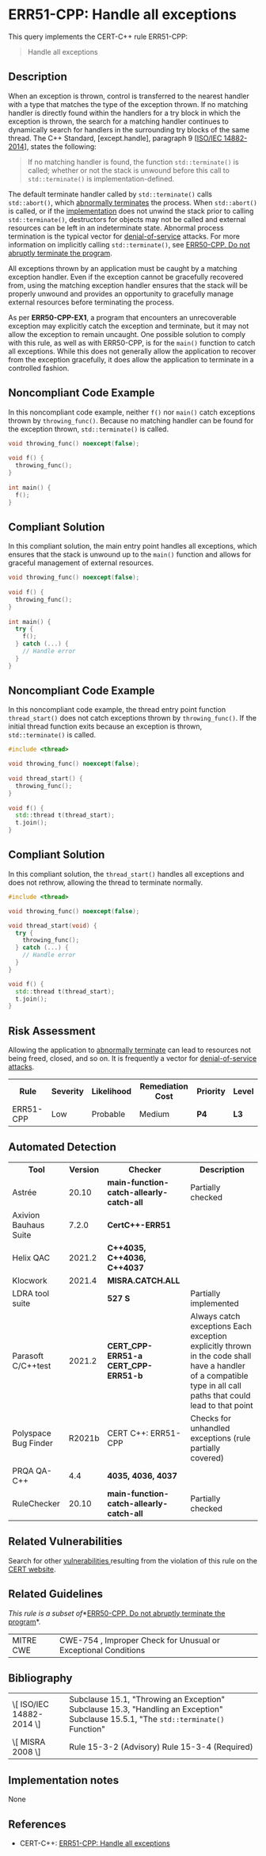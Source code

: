 # ERR51-CPP: Handle all exceptions

This query implements the CERT-C++ rule ERR51-CPP:

> Handle all exceptions


## Description

When an exception is thrown, control is transferred to the nearest handler with a type that matches the type of the exception thrown. If no matching handler is directly found within the handlers for a try block in which the exception is thrown, the search for a matching handler continues to dynamically search for handlers in the surrounding try blocks of the same thread. The C++ Standard, \[except.handle\], paragraph 9 \[[ISO/IEC 14882-2014](https://wiki.sei.cmu.edu/confluence/display/cplusplus/AA.+Bibliography#AA.Bibliography-ISO%2FIEC14882-2014)\], states the following:

> If no matching handler is found, the function `std::terminate()` is called; whether or not the stack is unwound before this call to `std::terminate()` is implementation-defined.


The default terminate handler called by `std::terminate()` calls `std::abort()`, which [abnormally terminates](https://wiki.sei.cmu.edu/confluence/display/cplusplus/BB.+Definitions#BB.Definitions-abnormaltermination) the process. When `std::abort()` is called, or if the [implementation](https://wiki.sei.cmu.edu/confluence/display/cplusplus/BB.+Definitions#BB.Definitions-implementation) does not unwind the stack prior to calling `std::terminate()`, destructors for objects may not be called and external resources can be left in an indeterminate state. Abnormal process termination is the typical vector for [denial-of-service](https://wiki.sei.cmu.edu/confluence/display/cplusplus/BB.+Definitions#BB.Definitions-denial-of-service) attacks. For more information on implicitly calling `std::terminate()`, see [ERR50-CPP. Do not abruptly terminate the program](https://wiki.sei.cmu.edu/confluence/display/cplusplus/ERR50-CPP.+Do+not+abruptly+terminate+the+program).

All exceptions thrown by an application must be caught by a matching exception handler. Even if the exception cannot be gracefully recovered from, using the matching exception handler ensures that the stack will be properly unwound and provides an opportunity to gracefully manage external resources before terminating the process.

As per **ERR50-CPP-EX1**, a program that encounters an unrecoverable exception may explicitly catch the exception and terminate, but it may not allow the exception to remain uncaught. One possible solution to comply with this rule, as well as with ERR50-CPP, is for the `main()` function to catch all exceptions. While this does not generally allow the application to recover from the exception gracefully, it does allow the application to terminate in a controlled fashion.

## Noncompliant Code Example

In this noncompliant code example, neither `f()` nor `main()` catch exceptions thrown by `throwing_func()`. Because no matching handler can be found for the exception thrown, `std::terminate()` is called.

```cpp
void throwing_func() noexcept(false);
 
void f() {
  throwing_func();
}
 
int main() {
  f();
}
```

## Compliant Solution

In this compliant solution, the main entry point handles all exceptions, which ensures that the stack is unwound up to the `main()` function and allows for graceful management of external resources.

```cpp
void throwing_func() noexcept(false);
 
void f() {
  throwing_func();
}
 
int main() {
  try {
    f();
  } catch (...) {
    // Handle error
  }
}
```

## Noncompliant Code Example

In this noncompliant code example, the thread entry point function `thread_start()` does not catch exceptions thrown by `throwing_func()`. If the initial thread function exits because an exception is thrown, `std::terminate()` is called.

```cpp
#include <thread>

void throwing_func() noexcept(false);
 
void thread_start() {
  throwing_func();
}
 
void f() {
  std::thread t(thread_start);
  t.join();
}
```

## Compliant Solution

In this compliant solution, the `thread_start()` handles all exceptions and does not rethrow, allowing the thread to terminate normally.

```cpp
#include <thread>

void throwing_func() noexcept(false);

void thread_start(void) {
  try {
    throwing_func();
  } catch (...) {
    // Handle error
  }
}

void f() {
  std::thread t(thread_start);
  t.join();
}
```

## Risk Assessment

Allowing the application to [abnormally terminate](https://wiki.sei.cmu.edu/confluence/display/cplusplus/BB.+Definitions#BB.Definitions-abnormaltermination) can lead to resources not being freed, closed, and so on. It is frequently a vector for [denial-of-service attacks](https://wiki.sei.cmu.edu/confluence/display/cplusplus/BB.+Definitions#BB.Definitions-denial-of-service).

<table> <tbody> <tr> <th> Rule </th> <th> Severity </th> <th> Likelihood </th> <th> Remediation Cost </th> <th> Priority </th> <th> Level </th> </tr> <tr> <td> ERR51-CPP </td> <td> Low </td> <td> Probable </td> <td> Medium </td> <td> <strong>P4</strong> </td> <td> <strong>L3</strong> </td> </tr> </tbody> </table>


## Automated Detection

<table> <tbody> <tr> <th> Tool </th> <th> Version </th> <th> Checker </th> <th> Description </th> </tr> <tr> <td> <a> Astrée </a> </td> <td> 20.10 </td> <td> <strong>main-function-catch-allearly-catch-all</strong> </td> <td> Partially checked </td> </tr> <tr> <td> <a> Axivion Bauhaus Suite </a> </td> <td> 7.2.0 </td> <td> <strong>CertC++-ERR51</strong> </td> <td> </td> </tr> <tr> <td> <a> Helix QAC </a> </td> <td> 2021.2 </td> <td> <strong>C++4035, C++4036, C++4037</strong> </td> <td> </td> </tr> <tr> <td> <a> Klocwork </a> </td> <td> 2021.4 </td> <td> <strong>MISRA.CATCH.ALL</strong> </td> <td> </td> </tr> <tr> <td> <a> LDRA tool suite </a> </td> <td> </td> <td> <strong>527 S</strong> </td> <td> Partially implemented </td> </tr> <tr> <td> <a> Parasoft C/C++test </a> </td> <td> 2021.2 </td> <td> <strong>CERT_CPP-ERR51-a</strong> <strong>CERT_CPP-ERR51-b</strong> </td> <td> Always catch exceptions Each exception explicitly thrown in the code shall have a handler of a compatible type in all call paths that could lead to that point </td> </tr> <tr> <td> <a> Polyspace Bug Finder </a> </td> <td> R2021b </td> <td> <a> CERT C++: ERR51-CPP </a> </td> <td> Checks for unhandled exceptions (rule partially covered) </td> </tr> <tr> <td> <a> PRQA QA-C++ </a> </td> <td> 4.4 </td> <td> <strong>4035, 4036, 4037</strong> </td> <td> </td> </tr> <tr> <td> <a> RuleChecker </a> </td> <td> 20.10 </td> <td> <strong><strong>main-function-catch-allearly-catch-all</strong></strong> </td> <td> Partially checked </td> </tr> </tbody> </table>


## Related Vulnerabilities

Search for other [vulnerabilities ](https://wiki.sei.cmu.edu/confluence/display/cplusplus/BB.+Definitions#BB.Definitions-vulnerability)resulting from the violation of this rule on the [CERT website](https://www.kb.cert.org/vulnotes/bymetric?searchview&query=FIELD+KEYWORDS+contains+ERR31-CPP).

## Related Guidelines

*This rule is a subset of**[ERR50-CPP. Do not abruptly terminate the program](https://wiki.sei.cmu.edu/confluence/display/cplusplus/ERR50-CPP.+Do+not+abruptly+terminate+the+program)*.

<table> <tbody> <tr> <td> <a> MITRE CWE </a> </td> <td> <a> CWE-754 </a> , Improper Check for Unusual or Exceptional Conditions </td> </tr> </tbody> </table>


## Bibliography

<table> <tbody> <tr> <td> \[ <a> ISO/IEC 14882-2014 </a> \] </td> <td> Subclause 15.1, "Throwing an Exception" Subclause 15.3, "Handling an Exception" Subclause 15.5.1, "The <code>std::terminate()</code> Function" </td> </tr> <tr> <td> \[ <a> MISRA 2008 </a> \] </td> <td> Rule 15-3-2 (Advisory) Rule 15-3-4 (Required) </td> </tr> </tbody> </table>


## Implementation notes

None

## References

* CERT-C++: [ERR51-CPP: Handle all exceptions](https://wiki.sei.cmu.edu/confluence/pages/viewpage.action?pageId=88046682)
